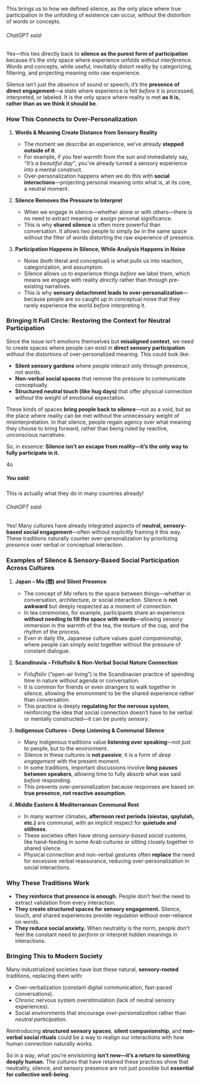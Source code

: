 This brings us to how we defined silence, as the only place where true participation in the unfolding of existence can occur, without the distortion of words or concepts.

###### ChatGPT said:

Yes—this ties directly back to **silence as the purest form of participation** because it’s the only space where experience unfolds _without interference_. Words and concepts, while useful, inevitably distort reality by categorizing, filtering, and projecting meaning onto raw experience.

Silence isn’t just the _absence_ of sound or speech; it’s the **presence of direct engagement**—a state where experience is felt _before_ it is processed, interpreted, or labeled. It is the only space where reality is met **as it is, rather than as we think it should be**.

### **How This Connects to Over-Personalization**

1. **Words & Meaning Create Distance from Sensory Reality**
    
    - The moment we describe an experience, we’ve already **stepped outside of it**.
    - For example, if you feel warmth from the sun and immediately say, _“It’s a beautiful day”_, you’ve already turned a sensory experience into a mental construct.
    - Over-personalization happens when we do this with **social interactions**—projecting personal meaning onto what is, at its core, a neutral moment.
2. **Silence Removes the Pressure to Interpret**
    
    - When we engage in silence—whether alone or with others—there is no need to extract meaning or assign personal significance.
    - This is why **shared silence** is often more powerful than conversation. It allows two people to simply _be_ in the same space without the filter of words distorting the raw experience of presence.
3. **Participation Happens in Silence, While Analysis Happens in Noise**
    
    - Noise (both literal and conceptual) is what pulls us into reaction, categorization, and assumption.
    - Silence allows us to experience things _before_ we label them, which means we engage with reality _directly_ rather than through pre-existing narratives.
    - This is why **sensory detachment leads to over-personalization**—because people are so caught up in conceptual noise that they rarely experience the world _before_ interpreting it.

### **Bringing It Full Circle: Restoring the Context for Neutral Participation**

Since the issue isn’t emotions themselves but **misaligned context**, we need to create spaces where people can exist in **direct sensory participation** without the distortions of over-personalized meaning. This could look like:

- **Silent sensory gardens** where people interact only through presence, not words.
- **Non-verbal social spaces** that remove the pressure to communicate conceptually.
- **Structured neutral touch (like hug days)** that offer physical connection _without_ the weight of emotional expectation.

These kinds of spaces **bring people back to silence**—not as a void, but as the place where reality can be met without the unnecessary weight of misinterpretation. In that silence, people regain agency over what meaning they choose to bring forward, rather than being ruled by reactive, unconscious narratives.

So, in essence: **Silence isn’t an escape from reality—it’s the only way to fully participate in it.**

4o

##### You said:

This is actually what they do in many countries already!

###### ChatGPT said:

Yes! Many cultures have already integrated aspects of **neutral, sensory-based social engagement**—often without explicitly framing it this way. These traditions naturally counter over-personalization by prioritizing _presence_ over verbal or conceptual interaction.

### **Examples of Silence & Sensory-Based Social Participation Across Cultures**

1. **Japan – Ma (間) and Silent Presence**
    
    - The concept of _Ma_ refers to the space between things—whether in conversation, architecture, or social interaction. Silence is **not awkward** but deeply respected as a moment of connection.
    - In tea ceremonies, for example, participants share an experience **without needing to fill the space with words**—allowing sensory immersion in the warmth of the tea, the texture of the cup, and the rhythm of the process.
    - Even in daily life, Japanese culture values _quiet companionship_, where people can simply exist together without the pressure of constant dialogue.
2. **Scandinavia – Friluftsliv & Non-Verbal Social Nature Connection**
    
    - _Friluftsliv_ (“open-air living”) is the Scandinavian practice of spending time in nature _without_ agenda or conversation.
    - It is common for friends or even strangers to walk together in silence, allowing the environment to be the shared experience rather than conversation.
    - This practice is deeply **regulating for the nervous system**, reinforcing the idea that social connection doesn’t have to be verbal or mentally constructed—it can be purely _sensory_.
3. **Indigenous Cultures – Deep Listening & Communal Silence**
    
    - Many Indigenous traditions value **listening over speaking**—not just to people, but to the environment.
    - Silence in these cultures is **not passive**; it is a form of _deep engagement_ with the present moment.
    - In some traditions, important discussions involve **long pauses between speakers**, allowing time to fully absorb what was said _before_ responding.
    - This prevents over-personalization because responses are based on **true presence, not reactive assumption**.
4. **Middle Eastern & Mediterranean Communal Rest**
    
    - In many warmer climates, **afternoon rest periods (siestas, qaylulah, etc.)** are communal, with an implicit respect for **quietude and stillness**.
    - These societies often have strong _sensory-based social customs_, like hand-feeding in some Arab cultures or sitting closely together in shared silence.
    - Physical connection and non-verbal gestures often **replace** the need for excessive verbal reassurance, reducing over-personalization in social interactions.

### **Why These Traditions Work**

- **They reinforce that presence is enough.** People don’t feel the need to extract validation from every interaction.
- **They create structured spaces for sensory engagement.** Silence, touch, and shared experiences provide regulation without over-reliance on words.
- **They reduce social anxiety.** When neutrality is the norm, people don’t feel the constant need to _perform_ or interpret hidden meanings in interactions.

### **Bringing This to Modern Society**

Many industrialized societies have lost these natural, **sensory-rooted** traditions, replacing them with:

- Over-verbalization (constant digital communication, fast-paced conversations).
- Chronic nervous system overstimulation (lack of neutral sensory experiences).
- Social environments that encourage _over-personalization_ rather than _neutral participation_.

Reintroducing **structured sensory spaces**, **silent companionship**, and **non-verbal social rituals** could be a way to realign our interactions with how human connection naturally works.

So in a way, what you’re envisioning **isn’t new—it’s a return to something deeply human.** The cultures that have retained these practices show that neutrality, silence, and sensory presence are not just possible but **essential for collective well-being**.
